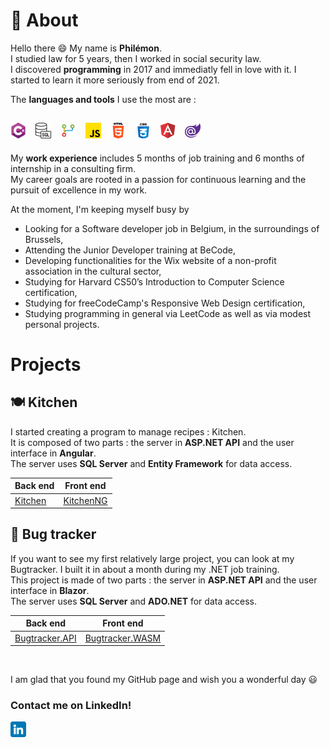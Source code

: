 # 👤 About

Hello there 😄 My name is **Philémon**.  
I studied law for 5 years, then I worked in social security law.  
I discovered **programming** in 2017 and immediatly fell in love with it. I started to learn it more seriously from end of 2021.

The **languages and tools** I use the most are :

![C#](./csharp.png "C#") &nbsp; 
![T-SQL](./sql.png "T-SQL") &nbsp; 
![Git](./git.png "Git") &nbsp; 
![JavaScript](./js.png "JavaScript") &nbsp; 
![HTML](./html.png "HTML") &nbsp; 
![CSS](./css.png "CSS") &nbsp; 
![Angular](./angular.png "Angular") &nbsp; 
![Blazor](./blazor.png "Blazor") 
---

My **work experience** includes 5 months of job training and 6 months of internship in a consulting firm.  
My career goals are rooted in a passion for continuous learning and the pursuit of excellence in my work.

At the moment, I'm keeping myself busy by

- Looking for a Software developer job in Belgium, in the surroundings of Brussels,
- Attending the Junior Developer training at BeCode,
- Developing functionalities for the Wix website of a non-profit association in the cultural sector,
- Studying for Harvard CS50’s Introduction to Computer Science certification,
- Studying for freeCodeCamp's Responsive Web Design certification,
- Studying programming in general via LeetCode as well as via modest personal projects.

# Projects
## 🍽️ Kitchen

I started creating a program to manage recipes : Kitchen.  
It is composed of two parts : the server in **ASP.NET API** and the user interface in **Angular**.  
The server uses **SQL Server** and **Entity Framework** for data access.

| Back end | Front end |
| ---      | ---       |
| [Kitchen](https://github.com/PhilemonPhilippin/Kitchen-repo)| [KitchenNG](https://github.com/PhilemonPhilippin/KitchenNG-repo)|

## 🐞 Bug tracker

If you want to see my first relatively large project, you can look at my Bugtracker.
I built it in about a month during my .NET job training.  
This project is made of two parts : the server in **ASP.NET API** and the user interface in **Blazor**.  
The server uses **SQL Server** and **ADO.NET** for data access.

| Back end | Front end |
| ---      | ---       |
| [Bugtracker.API](https://github.com/PhilemonPhilippin/Bugtracker.API-repo)| [Bugtracker.WASM](https://github.com/PhilemonPhilippin/Bugtracker.WASM-repo)|

<br/>

I am glad that you found my GitHub page and wish you a wonderful day 😃

### Contact me on LinkedIn!

[![LinkedIn - Philémon Philippin](/linkedin.png)](https://www.linkedin.com/in/philemonphilippin/)
